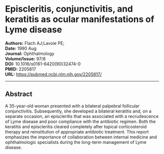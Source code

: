 # Episcleritis, conjunctivitis, and keratitis as ocular manifestations of Lyme disease

**Authors:** Flach AJ;Lavoie PE;  
**Date:** 1990 Aug  
**Journal:** Ophthalmology  
**Volume/Issue:** 97/8  
**DOI:** 10.1016/s0161-6420(90)32474-0  
**PMID:** 2205817  
**URL:** https://pubmed.ncbi.nlm.nih.gov/2205817/

---

## Abstract

A 35-year-old woman presented with a bilateral palpebral follicular conjunctivitis. Subsequently, she developed a bilateral keratitis and, on a separate occasion, an episcleritis that was associated with a recrudescence of Lyme disease and poor compliance with the antibiotic regimen. Both the keratitis and episcleritis cleared completely after topical corticosteroid therapy and reinstitution of appropriate antibiotic treatment. This report emphasizes the importance of collaboration between internal medicine and ophthalmologic specialists during the long-term management of Lyme disease.
